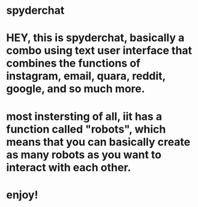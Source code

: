 # spyderchat
# HEY, this is spyderchat, basically a combo using text user interface that combines the functions of instagram, email, quara, reddit, google, and so much more.
# most instersting of all, iit has a function called "robots", which means that you can basically create as many robots as you want to interact with each other.
# enjoy!
